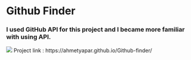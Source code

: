 <h1>Github Finder</h1>
<h3>I used GitHub API for this project and I became more familiar with using API.</h3>
<img src="https://github.com/ahmetyapar/Github-finder/assets/109108488/70d0b435-ad94-4c45-a14f-450e4a7b43d6">
Project link : https://ahmetyapar.github.io/Github-finder/

